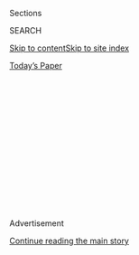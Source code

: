 <div id="app">

<div>

<div>

<div>

<div class="NYTAppHideMasthead css-1q2w90k e1suatyy0">

<div class="section css-ui9rw0 e1suatyy2">

<div class="css-eph4ug er09x8g0">

<div class="css-6n7j50">

</div>

<span class="css-1dv1kvn">Sections</span>

<div class="css-10488qs">

<span class="css-1dv1kvn">SEARCH</span>

</div>

[Skip to content](#site-content)[Skip to site
index](#site-index)

</div>

<div class="css-10698na e1huz5gh0">

</div>

</div>

<div id="masthead-bar-one" class="section hasLinks css-15hmgas e1csuq9d3">

<div class="css-uqyvli e1csuq9d0">

</div>

<div class="css-1uqjmks e1csuq9d1">

</div>

<div class="css-9e9ivx">

[](https://myaccount.nytimes3xbfgragh.onion/auth/login?response_type=cookie&client_id=vi)

</div>

<div class="css-1bvtpon e1csuq9d2">

[Today’s
Paper](https://www.nytimes3xbfgragh.onion/section/todayspaper)

</div>

</div>

</div>

</div>

<div data-aria-hidden="false">

<div id="site-content" data-role="main">

<div>

<div class="css-1aor85t" style="opacity:0.000000001;z-index:-1;visibility:hidden">

<div class="css-1hqnpie">

<div class="css-epjblv">

<span class="css-z6pdnw">‘I May Destroy You’ Is Perfect TV for an
Anxious
World</span>

</div>

<div class="css-k008qs">

<div class="css-1iwv8en">

<span class="css-18z7m18"></span>

<div>

<div>

</div>

</div>

</div>

<span class="css-1n6z4y">https://nyti.ms/2P7veFv</span>

<div class="css-1705lsu">

<div class="css-4xjgmj">

<div class="css-4skfbu" data-role="toolbar" data-aria-label="Social Media Share buttons, Save button, and Comments Panel with current comment count" data-testid="share-tools">

  - 
  - 
  - 
  - 
    
    <div class="css-6n7j50">
    
    </div>

  - 
  - 

</div>

</div>

</div>

</div>

</div>

</div>

<div class="css-13pd83m">

</div>

<div id="top-wrapper" class="css-1sy8kpn">

<div id="top-slug" class="css-l9onyx">

Advertisement

</div>

[Continue reading the main
story](#after-top)

<div class="ad top-wrapper" style="text-align:center;height:100%;display:block;min-height:250px">

<div id="top" class="place-ad" data-position="top" data-size-key="top">

</div>

</div>

<div id="after-top">

</div>

</div>

<div id="sponsor-wrapper" class="css-1hyfx7x">

<div id="sponsor-slug" class="css-19vbshk">

Supported by

</div>

[Continue reading the main
story](#after-sponsor)

<div id="sponsor" class="ad sponsor-wrapper" style="text-align:center;height:100%;display:block">

</div>

<div id="after-sponsor">

</div>

</div>

[Screenland](/column/screenland "Screenland")

<div class="css-1rugisw ehdk2mb0">

# ‘I May Destroy You’ Is Perfect TV for an Anxious World

</div>

<div class="css-79elbk" data-testid="photoviewer-wrapper">

<div class="css-z3e15g" data-testid="photoviewer-wrapper-hidden">

</div>

<div class="css-1a48zt4 ehw59r15" data-testid="photoviewer-children">

![<span class="css-ach9cc e1z0qqy90" itemprop="copyrightHolder"><span class="css-1ly73wi e1tej78p0">Credit...</span><span><span>Photo
illustration by Chris
Burnett</span></span></span>](https://static01.graylady3jvrrxbe.onion/images/2020/08/02/magazine/02mag-screenland-1/02mag-screenland-1-articleLarge.jpg?quality=75&auto=webp&disable=upscale)

</div>

</div>

<div class="css-xt80pu e12qa4dv0">

<div class="css-18e8msd">

<div class="css-vp77d3 epjyd6m0">

<div class="css-1baulvz">

By <span class="css-1baulvz last-byline" itemprop="name">Carina
Chocano</span>

</div>

</div>

  - July 29,
    2020

  - 
    
    <div class="css-4xjgmj">
    
    <div class="css-d8bdto" data-role="toolbar" data-aria-label="Social Media Share buttons, Save button, and Comments Panel with current comment count" data-testid="share-tools">
    
      - 
      - 
      - 
      - 
        
        <div class="css-6n7j50">
        
        </div>
    
      - 
      - 
    
    </div>
    
    </div>

</div>

</div>

<div class="section meteredContent css-1r7ky0e" name="articleBody" itemprop="articleBody">

<div class="css-1fanzo5 StoryBodyCompanionColumn">

<div class="css-53u6y8">

The sixth episode of HBO’s “I May Destroy You” opens on a bucolic urban
scene: a park under a train overpass, where three young friends are
attempting some plein-air spray-painting on canvas. Terry and Kwame have
come to support Arabella, whose therapist has recommended painting to
help her heal from a recent sexual assault. But Arabella doesn’t paint.
She stands apart from her friends, engrossed in her phone. Terry,
concerned, points this out to Kwame, but he shrugs: Arabella looks fine
to him.

This sets Terry off. She launches into a monologue about how trauma acts
on the body, overwhelming the nervous system and causing it to shut down
for safety. “She’s not fine,” Terry says, as Kwame stares at her
blankly, flinching occasionally. “She’s vacant, she’s empty. She’s a
shell of herself. She’s dying inside. But if you aren’t looking for it,
you ain’t gonna see it.” The irony here is that Terry is proving her own
point: She delivers this lecture without ever noticing that Kwame is
exhibiting the very same behavior. He, too, was recently
raped.

</div>

</div>

<div style="max-width:100%;margin:0 auto">

<div class="css-17dprlf" data-id="100000007255771" data-slug="02mag-screenland-PQ1" style="max-width:600px">

</div>

</div>

<div class="css-1fanzo5 StoryBodyCompanionColumn">

<div class="css-53u6y8">

“I May Destroy You,” created by the British-Ghanaian writer and actor
Michaela Coel, has been described as a drama about consent, but mostly
it’s a show about trauma — how mutable and contagious it is, how
insidious and pervasive. The story doesn’t build so much as it burrows,
digging into crevices to reveal an infinite regress of damage. With each
new trauma its characters endure, another is set off, or uncovered, or
recalled, revealing a system of abuse so ubiquitous, so normalized as to
be invisible, hiding in plain sight.

</div>

</div>

<div class="css-1fanzo5 StoryBodyCompanionColumn">

<div class="css-53u6y8">

Arabella, an up-and-coming East London author of Ghanaian descent,
starts the series trying to avoid a looming book deadline. The night
before her draft is due, she decides to meet up with a friend, and she’s
at a bar with him — she thinks — when somebody drugs her drink and rapes
her in a toilet stall. She wakes from her fugue with a cut on her
forehead, a smashed phone and no memory of how she made it back to her
publisher’s office. Soon, despite her best efforts to repress her
feelings, she is suffering from classic symptoms of PTSD — flashbacks
and intrusive thoughts, hyperarousal and insomnia, avoidance and
withdrawal. She even disavows her own memories of the event, describing
them to the police as images in her head that don’t belong
there.

</div>

</div>

<div class="css-79elbk" data-testid="photoviewer-wrapper">

<div class="css-z3e15g" data-testid="photoviewer-wrapper-hidden">

</div>

<div class="css-1a48zt4 ehw59r15" data-testid="photoviewer-children">

![<span class="css-ach9cc e1z0qqy90" itemprop="copyrightHolder"><span class="css-1ly73wi e1tej78p0">Credit...</span><span>Screen
grab from
HBO</span></span>](https://static01.graylady3jvrrxbe.onion/images/2020/08/02/magazine/02mag-screenland-image-2/02mag-screenland-image-2-articleLarge.png?quality=75&auto=webp&disable=upscale)

</div>

</div>

<div class="css-1fanzo5 StoryBodyCompanionColumn">

<div class="css-53u6y8">

The carefree, independent sense of herself Arabella is trying to protect
— the safe, salable self she’s carefully constructed and put forth in a
book called “Chronicles of a Fed-Up Millennial” — is perhaps not as
solid or secure in the world as she would like to believe. Her beloved
friends are not always trustworthy. We learn that she is estranged from
her family. Her long-distance boyfriend — sweet but traumatized himself
— refuses to talk about their relationship. After the assault, her
anxious editors pay for therapy and hire a more established writer to
help with the book, but he resents and belittles Arabella’s success,
which he sees as fluky and undeserved. (He went to Cambridge, while she
got a book deal based on a popular Twitter account.) He ends up raping
her himself, then gaslighting her into thinking he hasn’t — which she
nearly goes along with, because she, too, wants to believe everything is
fine.

The person Arabella is texting during that spray-painting session opens
up the door into an especially fraught chain of guilt, complicity and
emotional damage. It’s a former classmate, a white woman named Theo, who
has formed a support group for survivors of sexual abuse, which Arabella
joins. In high school, we learn, Theo was incensed when the Black
classmate she thought was her boyfriend took her picture during sex and,
when she asked him to delete it, offered her money instead. She then
falsely accused him of trying to rape her — an echo of the lie her
mother once forced her to tell about her father during a custody
battle.

</div>

</div>

<div style="max-width:100%;margin:0 auto">

<div class="css-17dprlf" data-id="100000007255777" data-slug="02mag-screenland-PQ2" style="max-width:600px">

</div>

</div>

<div class="css-1fanzo5 StoryBodyCompanionColumn">

<div class="css-53u6y8">

**All this pinballing** of trauma is not just confined to the world of
interpersonal relationships. Six episodes in, Arabella is coming to
understand how trauma works not just on the body, but on the body
politic — how it ricochets through populations and generations,
transforming everything it touches, revealing the world to be a scarier
and more complex place than she had allowed herself to imagine. “I May
Destroy You” is about consent in the sexual sense, yes. But it is also
about the broader sense, the one that encompasses any proposal, desire
or situation we are asked to agree to — negotiations that grow
complicated in a society whose norms don’t favor everyone equally, and
where your standing can be shifting and unstable. We talk about cultures
of abuse, but this show is about nothing less than what it’s like to
live in an abusive culture: a system of dominance in which almost no one
is safe, in which everyone’s trust is violated, in all kinds of ways,
all the time.

</div>

</div>

<div class="css-1fanzo5 StoryBodyCompanionColumn">

<div class="css-53u6y8">

To be a person in this world is to be subjected to all sorts of unwanted
desires, expectations, rules and systems of coercion. Our bodies — more
so for some of us than for others — are not entirely our own, a reality
the overlapping horrors of 2020 have laid especially bare. Strip the
veil of familiarity off the world, as Percy Bysshe Shelley once put it,
and you expose a dark map of corruption, abuse, predation and precarity
underneath the veneer of civility. The threats Americans feel right now,
both real and perceived, act on us like trauma: As a nation, as a social
body, we’re activated, hypervigilant, anxious, triggered. We’re
exhibiting all the symptoms of complex PTSD.

In that sense, “I May Destroy You” is perfectly suited to the moment; it
is possibly the most emblematic show of 2020. It examines how, by
avoiding the truth, we pass fear and suffering on to others. It reminds
us that everyone is vulnerable, that nobody is entirely above avoidance
or self-delusion. It makes the case for facing even those truths that,
when confronted, might reveal an altogether different reality from the
one we thought we inhabited. But as Terry tells her friend: If you
aren’t looking for it, you ain’t gonna see it.

In an earlier episode of “I May Destroy You,” Arabella tracks down
someone else who was with her the night of the assault: Alissa, whom her
partnered friend Simon has been seeing on the side. Alissa is sure her
drink was drugged as well, but when Arabella suggests that Simon may
have had something to do with it, Alissa explodes, calling Arabella
crazy. Her image of Simon as safe and trustworthy trumps her own bodily
experience; the alternative is too overwhelming, too annihilating to
handle. It’s hard to confront the truth when it forces us to re-evaluate
everything we think we know about who and what we are. We struggle with
this every day. We run away and avoid it. It may destroy us.

</div>

</div>

</div>

<div>

</div>

<div>

</div>

<div>

</div>

<div>

<div id="bottom-wrapper" class="css-1ede5it">

<div id="bottom-slug" class="css-l9onyx">

Advertisement

</div>

[Continue reading the main
story](#after-bottom)

<div id="bottom" class="ad bottom-wrapper" style="text-align:center;height:100%;display:block;min-height:90px">

</div>

<div id="after-bottom">

</div>

</div>

</div>

</div>

</div>

## Site Index

<div>

</div>

## Site Information Navigation

  - [© <span>2020</span> <span>The New York Times
    Company</span>](https://help.nytimes3xbfgragh.onion/hc/en-us/articles/115014792127-Copyright-notice)

<!-- end list -->

  - [NYTCo](https://www.nytco.com/)
  - [Contact
    Us](https://help.nytimes3xbfgragh.onion/hc/en-us/articles/115015385887-Contact-Us)
  - [Work with us](https://www.nytco.com/careers/)
  - [Advertise](https://nytmediakit.com/)
  - [T Brand Studio](http://www.tbrandstudio.com/)
  - [Your Ad
    Choices](https://www.nytimes3xbfgragh.onion/privacy/cookie-policy#how-do-i-manage-trackers)
  - [Privacy](https://www.nytimes3xbfgragh.onion/privacy)
  - [Terms of
    Service](https://help.nytimes3xbfgragh.onion/hc/en-us/articles/115014893428-Terms-of-service)
  - [Terms of
    Sale](https://help.nytimes3xbfgragh.onion/hc/en-us/articles/115014893968-Terms-of-sale)
  - [Site
    Map](https://spiderbites.nytimes3xbfgragh.onion)
  - [Help](https://help.nytimes3xbfgragh.onion/hc/en-us)
  - [Subscriptions](https://www.nytimes3xbfgragh.onion/subscription?campaignId=37WXW)

</div>

</div>

</div>

</div>
